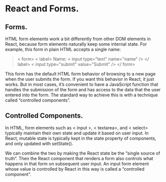 # React and Forms.

## Forms.
HTML form elements work a bit differently from other DOM elements in React, because form elements naturally keep some internal state. For example, this form in plain HTML accepts a single name:

> < form>
  < label>
    Name:
  < input type="text" name="name" />
  </ label>
  < input type="submit" value="Submit" />
</ form>

This form has the default HTML form behavior of browsing to a new page when the user submits the form. If you want this behavior in React, it just works. But in most cases, it’s convenient to have a JavaScript function that handles the submission of the form and has access to the data that the user entered into the form. The standard way to achieve this is with a technique called “controlled components”.

## Controlled Components.
In HTML, form elements such as    < input >, < textarea>, and < select> typically maintain their own state and update it based on user input. In React, mutable state is typically kept in the state property of components, and only updated with setState().

We can combine the two by making the React state be the “single source of truth”. Then the React component that renders a form also controls what happens in that form on subsequent user input. An input form element whose value is controlled by React in this way is called a “controlled component”.